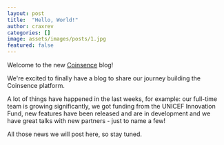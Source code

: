 ```yaml
---
layout: post
title:  "Hello, World!"
author: craxrev
categories: []
image: assets/images/posts/1.jpg
featured: false
---
```


Welcome to the new [Coinsence](http://coinsence.org/) blog! 

We're excited to finally have a blog to share our journey building the Coinsence platform. 

A lot of things have happened in the last weeks, for example: our full-time team is growing significantly, 
we got funding from the UNICEF Innovation Fund, new features have been released and are in development 
and we have great talks with new partners - just to name a few! 

All those news we will post here, so stay tuned.
